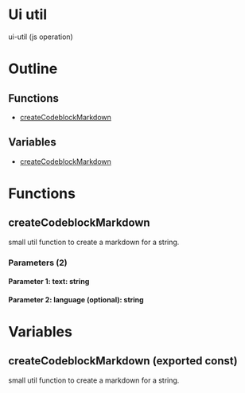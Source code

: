 # Ui util

ui-util (js operation)



# Outline

## Functions

- [createCodeblockMarkdown](#createCodeblockMarkdown)

## Variables

- [createCodeblockMarkdown](#createcodeblockmarkdown)



# Functions

## createCodeblockMarkdown

small util function to create a markdown for a string.




### Parameters (2)

#### Parameter 1: text: string

#### Parameter 2: language (optional): string

# Variables

## createCodeblockMarkdown (exported const)

small util function to create a markdown for a string.


